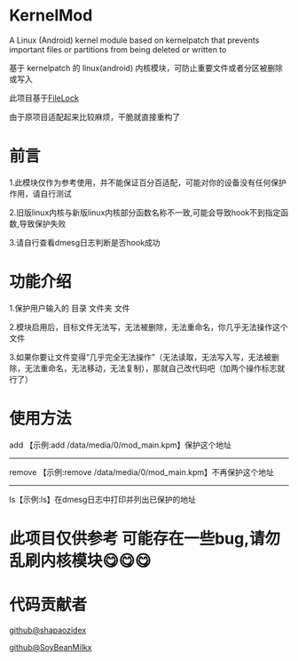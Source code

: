 # KernelMod

A Linux (Android) kernel module based on kernelpatch that prevents important files or partitions from being deleted or written to

基于 kernelpatch 的 linux(android) 内核模块，可防止重要文件或者分区被删除或写入

此项目基于[FileLock](https://github.com/SoyBeanMilkx/FileLock)

由于原项目适配起来比较麻烦，干脆就直接重构了

# 前言
1.此模块仅作为参考使用，并不能保证百分百适配，可能对你的设备没有任何保护作用，请自行测试

2.旧版linux内核与新版linux内核部分函数名称不一致,可能会导致hook不到指定函数,导致保护失败

3.请自行查看dmesg日志判断是否hook成功

# 功能介绍
1.保护用户输入的  目录  文件夹  文件

2.模块启用后，目标文件无法写，无法被删除，无法重命名，你几乎无法操作这个文件

3.如果你要让文件变得“几乎完全无法操作”（无法读取，无法写入写，无法被删除，无法重命名，无法移动，无法复制），那就自己改代码吧（加两个操作标志就行了）

# 使用方法
add 【示例:add /data/media/0/mod_main.kpm】保护这个地址
****
remove 【示例:remove /data/media/0/mod_main.kpm】不再保护这个地址
****
ls【示例:ls】在dmesg日志中打印并列出已保护的地址


# 此项目仅供参考 可能存在一些bug,请勿乱刷内核模块😋😋😋

# 代码贡献者

[github@shapaozidex](https://github.com/shapaozidex)

[github@SoyBeanMilkx](https://github.com/SoyBeanMilkx)